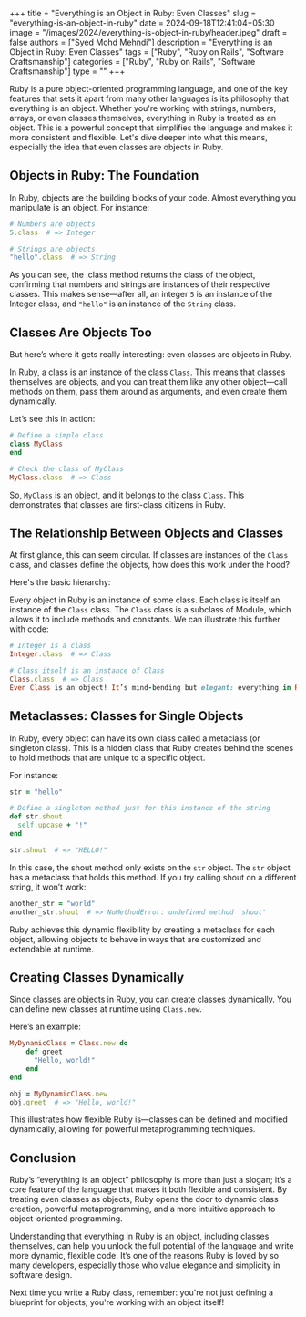 +++
title = "Everything is an Object in Ruby: Even Classes"
slug = "everything-is-an-object-in-ruby"
date = 2024-09-18T12:41:04+05:30
image = "/images/2024/everything-is-object-in-ruby/header.jpeg"
draft = false
authors = ["Syed Mohd Mehndi"]
description = "Everything is an Object in Ruby: Even Classes"
tags = ["Ruby", "Ruby on Rails", "Software Craftsmanship"]
categories = ["Ruby", "Ruby on Rails", "Software Craftsmanship"]
type = ""
+++

Ruby is a pure object-oriented programming language, and one of the key features that sets it apart from many other languages is its philosophy that everything is an object. Whether you're working with strings, numbers, arrays, or even classes themselves, everything in Ruby is treated as an object. This is a powerful concept that simplifies the language and makes it more consistent and flexible. Let's dive deeper into what this means, especially the idea that even classes are objects in Ruby.

## Objects in Ruby: The Foundation

In Ruby, objects are the building blocks of your code. Almost everything you manipulate is an object. For instance:

```ruby
# Numbers are objects
5.class  # => Integer

# Strings are objects
"hello".class  # => String
```

As you can see, the .class method returns the class of the object, confirming that numbers and strings are instances of their respective classes. This makes sense—after all, an integer `5` is an instance of the Integer class, and `"hello"` is an instance of the `String` class.

## Classes Are Objects Too

But here’s where it gets really interesting: even classes are objects in Ruby.

In Ruby, a class is an instance of the class `Class`. This means that classes themselves are objects, and you can treat them like any other object—call methods on them, pass them around as arguments, and even create them dynamically.

Let’s see this in action:

```ruby
# Define a simple class
class MyClass
end

# Check the class of MyClass
MyClass.class  # => Class
```

So, `MyClass` is an object, and it belongs to the class `Class`. This demonstrates that classes are first-class citizens in Ruby.

## The Relationship Between Objects and Classes

At first glance, this can seem circular. If classes are instances of the `Class` class, and classes define the objects, how does this work under the hood?

Here's the basic hierarchy:

Every object in Ruby is an instance of some class.
Each class is itself an instance of the `Class` class.
The `Class` class is a subclass of Module, which allows it to include methods and constants.
We can illustrate this further with code:

```ruby
# Integer is a class
Integer.class  # => Class

# Class itself is an instance of Class
Class.class  # => Class
Even Class is an object! It’s mind-bending but elegant: everything in Ruby stems from Class, which itself is an object, thereby making the system highly flexible and consistent.
```

## Metaclasses: Classes for Single Objects

In Ruby, every object can have its own class called a metaclass (or singleton class). This is a hidden class that Ruby creates behind the scenes to hold methods that are unique to a specific object.

For instance:

```ruby
str = "hello"

# Define a singleton method just for this instance of the string
def str.shout
  self.upcase + "!"
end

str.shout  # => "HELLO!"
```

In this case, the shout method only exists on the `str` object. The `str` object has a metaclass that holds this method. If you try calling shout on a different string, it won’t work:

```ruby
another_str = "world"
another_str.shout  # => NoMethodError: undefined method `shout'
```

Ruby achieves this dynamic flexibility by creating a metaclass for each object, allowing objects to behave in ways that are customized and extendable at runtime.

## Creating Classes Dynamically

Since classes are objects in Ruby, you can create classes dynamically. You can define new classes at runtime using `Class.new`.

Here’s an example:

```ruby
MyDynamicClass = Class.new do
    def greet
      "Hello, world!"
    end
end

obj = MyDynamicClass.new
obj.greet  # => "Hello, world!"
```

This illustrates how flexible Ruby is—classes can be defined and modified dynamically, allowing for powerful metaprogramming techniques.

## Conclusion

Ruby’s “everything is an object” philosophy is more than just a slogan; it’s a core feature of the language that makes it both flexible and consistent. By treating even classes as objects, Ruby opens the door to dynamic class creation, powerful metaprogramming, and a more intuitive approach to object-oriented programming.

Understanding that everything in Ruby is an object, including classes themselves, can help you unlock the full potential of the language and write more dynamic, flexible code. It’s one of the reasons Ruby is loved by so many developers, especially those who value elegance and simplicity in software design.

Next time you write a Ruby class, remember: you're not just defining a blueprint for objects; you're working with an object itself!
